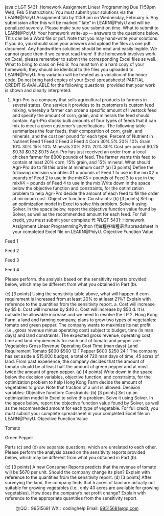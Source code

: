 java c
LGT 5431: Homework Assignment 
Linear Programming 
Due 11:59pm Wed, Feb 5 
Instructions: 
You   must submit your solutions via the   LEARN@PolyU Assignment tab   by   11:59   pm   on Wednesday,   February   5. Any submission   after this will   be   marked “   late”   in   LEARN@PolyU   and will   be   penalized severely.   Please   make sure you submit   on   time. 
What to submit to LEARN@PolyU: Your   homework write-up -- answers to the   questions   below. This   can   be   a Word   file   or   pdf.      Note that you   may   hand-write your solutions.   If you do, you   should   scan   your   answers   and      upload the files as one   pdf document. Any   handwritten   solutions   should   be   neat   and   easily   legible. We cannot grade them   if we   cannot   read   them!
If the   homework   involves work on   Excel,   please   remember to submit the   corresponding   Excel files   as   well.
What to bring to class on Feb 6: 
You   must turn   in   a   hard copy of your   homework; they   should   be   identical to   the   files   you         uploaded to   LEARN@PolyU. Any variation will   be treated   as a violation   of the   honor   code.   Do   not   bring   hard   copies of your   Excel spreadsheets!
PARTIAL CREDIT   IS AVAILABLE for the following questions,   provided that your work is shown and clearly interpreted.
1. Agri-Pro   is a company that sells   agricultural   products to   farmers   in   several   states.   One   service   it
provides to   its customers   is custom feed   mixing, whereby a farmer   can   order   a   specific   amount   of
livestock feed and specify the amount   of   corn,   grain,   and   minerals the   feed   should   contain.   Agri-Pro   stocks   bulk amounts of four types of feeds that   it   can   mix to   meet   a   given   customer’s   specifications.   The following table summarizes the four feeds, their composition   of   corn,   grain,   and   minerals,   and the cost   per   pound for   each type.
Percent of Nutrient in 
Nutrient 
Feed 1 
Feed 2 
Feed 3 
Feed 4 
Corn 
30% 
5% 
20% 
10% 
Grain 
10% 
30% 
15% 
10% 
Minerals 
20% 
20% 
20% 
30% 
Cost per pound 
$0.25 
$0.30 
$0.32 
$0.15 Agri-Pro   has just   received an order from   a   local chicken farmer for 8000   pounds   of feed. The   farmer   wants this feed to contain at   least   20% corn,   15% grain,   and   15%   mineral.   What   should   Agri-Pro   do      to fill this order   at   minimum   cost?
(a)      [3   points]   Define the following decision variables:X1    =   pounds of Feed   1   to   use   in   the   mixX2    =   pounds   of Feed   2 to   use in   the   mixX3    =   pounds   of Feed   3 to   use in   the   mixX4    =   pounds   of Feed 4 to   use   in   the   mix
Write down   in the space   below the objective function   and   constraints, for   the   optimization   problem   to   help Agri-Pro   decide the amount of each feed to fill the   order   at   minimum   cost.
Objective function: 
Constraints: 
(b)      [3   points] Set   up an optimization   model   in   Excel to solve this   problem.   Solve   it   using   Solver.   In the space   below,   report the objective function value found   by   Solver,   as well   as   the recommended amount for each feed. For full credit, you must submit your complete 代 写LGT 5431: Homework Assignment Linear ProgrammingPython
代做程序编程语言spreadsheet in your completed Excel file on LEARN@PolyU. 
Objective Function Value 

Feed 1 

Feed 2 

Feed 3 

Feed 4 

Please perform. the analysis based on the sensitivity reports provided below, which may be  different from what you obtained in Part (b). 

(c)       [3   points]   Using the sensitivity table above, what will   happen   if   corn   requirement   is
increased from   at   least 20% to   at   least 21%?   Explain with   reference to   the   quantities   from   the sensitivity   report.
a.          Cost   will   increase   by   $5
b.          Cost will   increase   by   $40
c.            Cost will   increase   by $50
d.          It   is outside the allowable   increase   and we   need to   resolve   the   LP
2.   Hong   Kong   Farm, a   land and farming company,   plans to grow   two   types   of vegetables:   tomato   and green   pepper. The company wants to   maximize   its net profit (i.e., gross revenue minus operating cost) subject to   budget, time   (in   man days) and   land constraints. The   expected   gross   revenue, operating cost, time and   land   requirements for each   unit   of tomato   and   pepper   are:
Vegetables 
Gross Revenue 
Operating Cost 
Time (man days) 
Land 
Requirement 
Tomato 
$800 
$500 
12 
1 
Pepper 
$600 
$250 
24 
1 The company   has set aside a   $15,000   budget,   a total   of   720   man   days   of time,   45   acres   of   land.   From   past experience, the company   decides that the amount   of tomato   should   be   at   least   half the   amount   of green   pepper and at   most twice the amount   of   green   pepper.
(a)      [4   points] Write   down   in the space   below the decision variables, objective   function,   and      constraints, for the optimization   problem to   help   Hong   Kong   Farm   decide the amount   of   vegetables to grow. Note that fraction of a unit is allowed.
Decision variables: 
Objective function: 
Constraints:
(b)      [3   points] Set   up an optimization   model   in   Excel to solve this   problem.   Solve   it   using   Solver.   In the space   below,   report the objective function value found   by   Solver,   as well   as   the recommended amount for each type of vegetable. For full credit, you must submit your complete spreadsheet in your completed Excel file on LEARN@PolyU. 
Objective Function Value 

Tomato 

Green Pepper 

Parts (c) and (d) are separate questions, which are unrelated to each other. Please perform the analysis based on the sensitivity reports provided below, which may be different from what you obtained in Part (b). 

(c)       [3   points] A   new   Consumer   Reports   predicts that the   revenue of tomato will   be   $670   per unit. Should the company change   its   plan?   Explain with   reference   to   the   quantities   from   the   sensitivity   report. 
(d)      [3   points] After surveying the   land, the company finds that   5   acres   of   land   are   actually   not   suitable for growing vegetables   (i.e., only 40 acres   are   available for   growing   vegetables).            How   does the company’s   net   profit change?   Explain with   reference to the   appropriate quantities from the sensitivity   report. 







         
加QQ：99515681  WX：codinghelp  Email: 99515681@qq.com
